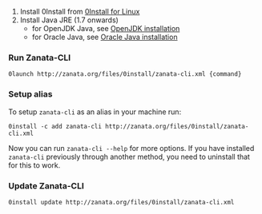 1. Install 0Install from [0Install for Linux](http://0install.net/install-linux.html)
2. Install Java JRE (1.7 onwards)
    - for OpenJDK Java, see [OpenJDK installation](http://openjdk.java.net/install/index.html)
    - for Oracle Java, see [Oracle Java installation](http://www.oracle.com/technetwork/java/javase/downloads/index.html)

### Run Zanata-CLI

```
0launch http://zanata.org/files/0install/zanata-cli.xml {command}
```

### Setup alias

To setup `zanata-cli` as an alias in your machine run:
```
0install -c add zanata-cli http://zanata.org/files/0install/zanata-cli.xml
```
Now you can run `zanata-cli --help` for more options. If you have installed `zanata-cli` previously through another method, you need to uninstall that for this to work.

### Update Zanata-CLI

```
0install update http://zanata.org/files/0install/zanata-cli.xml
```
